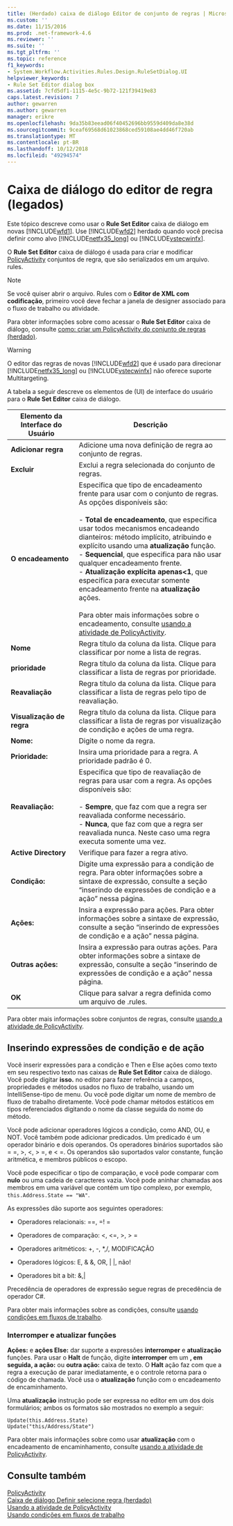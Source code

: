 ```yaml
---
title: (Herdado) caixa de diálogo Editor de conjunto de regras | Microsoft Docs
ms.custom: ''
ms.date: 11/15/2016
ms.prod: .net-framework-4.6
ms.reviewer: ''
ms.suite: ''
ms.tgt_pltfrm: ''
ms.topic: reference
f1_keywords:
- System.Workflow.Activities.Rules.Design.RuleSetDialog.UI
helpviewer_keywords:
- Rule Set Editor dialog box
ms.assetid: 7cfd5df1-1115-4e5c-9b72-121f39419e83
caps.latest.revision: 7
author: gewarren
ms.author: gewarren
manager: erikre
ms.openlocfilehash: 9da35b83eead06f40452696bb9559d409da8e38d
ms.sourcegitcommit: 9ceaf69568d61023868ced59108ae4dd46f720ab
ms.translationtype: MT
ms.contentlocale: pt-BR
ms.lasthandoff: 10/12/2018
ms.locfileid: "49294574"
---
```

# <a name="rule-set-editor-dialog-box-legacy"></a>Caixa de diálogo do editor de regra (legados)
Este tópico descreve como usar o **Rule Set Editor** caixa de diálogo em novas [!INCLUDE[wfd1](../includes/wfd1-md.md)]. Use [!INCLUDE[wfd2](../includes/wfd2-md.md)] herdado quando você precisa definir como alvo [!INCLUDE[netfx35_long](../includes/netfx35-long-md.md)] ou [!INCLUDE[vstecwinfx](../includes/vstecwinfx-md.md)].  
  
 O **Rule Set Editor** caixa de diálogo é usada para criar e modificar [PolicyActivity](http://go.microsoft.com/fwlink?LinkID=65019) conjuntos de regra, que são serializados em um arquivo. rules.  
  
> [!NOTE]
>  Se você quiser abrir o arquivo. Rules com o **Editor de XML com codificação**, primeiro você deve fechar a janela de designer associado para o fluxo de trabalho ou atividade.  
  
 Para obter informações sobre como acessar o **Rule Set Editor** caixa de diálogo, consulte [como: criar um PolicyActivity do conjunto de regras (herdado)](../workflow-designer/how-to-create-a-policyactivity-rule-set-legacy.md).  
  
> [!WARNING]
>  O editor das regras de novas [!INCLUDE[wfd2](../includes/wfd2-md.md)] que é usado para direcionar [!INCLUDE[netfx35_long](../includes/netfx35-long-md.md)] ou [!INCLUDE[vstecwinfx](../includes/vstecwinfx-md.md)] não oferece suporte Multitargeting.  
  
 A tabela a seguir descreve os elementos de (UI) de interface do usuário para o **Rule Set Editor** caixa de diálogo.  
  
|Elemento da Interface do Usuário|Descrição|  
|----------------|-----------------|  
|**Adicionar regra**|Adicione uma nova definição de regra ao conjunto de regras.|  
|**Excluir**|Exclui a regra selecionada do conjunto de regras.|  
|**O encadeamento**|Especifica que tipo de encadeamento frente para usar com o conjunto de regras. As opções disponíveis são:<br /><br /> -   **Total de encadeamento**, que especifica usar todos mecanismos encadeando dianteiros: método implícito, atribuindo e explícito usando uma **atualização** função.<br />-   **Sequencial**, que especifica para não usar qualquer encadeamento frente.<br />-   **Atualização explícita apenas&lt;1**, que especifica para executar somente encadeamento frente na **atualização** ações.<br /><br /> Para obter mais informações sobre o encadeamento, consulte [usando a atividade de PolicyActivity](http://go.microsoft.com/fwlink?LinkID=65004).|  
|**Nome**|Regra título da coluna da lista. Clique para classificar por nome a lista de regras.|  
|**prioridade**|Regra título da coluna da lista. Clique para classificar a lista de regras por prioridade.|  
|**Reavaliação**|Regra título da coluna da lista. Clique para classificar a lista de regras pelo tipo de reavaliação.|  
|**Visualização de regra**|Regra título da coluna da lista. Clique para classificar a lista de regras por visualização de condição e ações de uma regra.|  
|**Nome:**|Digite o nome da regra.|  
|**Prioridade:**|Insira uma prioridade para a regra. A prioridade padrão é 0.|  
|**Reavaliação:**|Especifica que tipo de reavaliação de regras para usar com a regra. As opções disponíveis são:<br /><br /> -   **Sempre**, que faz com que a regra ser reavaliada conforme necessário.<br />-   **Nunca**, que faz com que a regra ser reavaliada nunca. Neste caso uma regra executa somente uma vez.|  
|**Active Directory**|Verifique para fazer a regra ativo.|  
|**Condição:**|Digite uma expressão para a condição de regra. Para obter informações sobre a sintaxe de expressão, consulte a seção “inserindo de expressões de condição e a ação” nessa página.|  
|**Ações:**|Insira a expressão para ações. Para obter informações sobre a sintaxe de expressão, consulte a seção “inserindo de expressões de condição e a ação” nessa página.|  
|**Outras ações:**|Insira a expressão para outras ações. Para obter informações sobre a sintaxe de expressão, consulte a seção “inserindo de expressões de condição e a ação” nessa página.|  
|**OK**|Clique para salvar a regra definida como um arquivo de .rules.|  
  
 Para obter mais informações sobre conjuntos de regras, consulte [usando a atividade de PolicyActivity](http://go.microsoft.com/fwlink?LinkID=65004).  
  
## <a name="entering-condition-and-action-expressions"></a>Inserindo expressões de condição e de ação  
 Você inserir expressões para a condição e Then e Else ações como texto em seu respectivo texto nas caixas de **Rule Set Editor** caixa de diálogo. Você pode digitar **isso.** no editor para fazer referência a campos, propriedades e métodos usados no fluxo de trabalho, usando um IntelliSense-tipo de menu. Ou você pode digitar um nome de membro de fluxo de trabalho diretamente. Você pode chamar métodos estáticos em tipos referenciados digitando o nome da classe seguida do nome do método.  
  
 Você pode adicionar operadores lógicos a condição, como AND, OU, e NOT. Você também pode adicionar predicados. Um predicado é um operador binário e dois operandos. Os operadores binários suportados são = =, >, \<, > =, e < =. Os operandos são suportados valor constante, função aritmética, e membros públicos o escopo.  
  
 Você pode especificar o tipo de comparação, e você pode comparar com **nulo** ou uma cadeia de caracteres vazia. Você pode aninhar chamadas aos membros em uma variável que contém um tipo complexo, por exemplo, `this.Address.State == "WA"`.  
  
 As expressões dão suporte aos seguintes operadores:  
  
-   Operadores relacionais: ==, =! =  
  
-   Operadores de comparação: <, \<=, >, > =  
  
-   Operadores aritméticos: +, -, *,/, MODIFICAÇÃO  
  
-   Operadores lógicos: E, & &, OR, &#124; &#124;, não!  
  
-   Operadores bit a bit: &,&#124;  
  
 Precedência de operadores de expressão segue regras de precedência de operador C#.  
  
 Para obter mais informações sobre as condições, consulte [usando condições em fluxos de trabalho](http://msdn.microsoft.com/en-us/541211f5-d382-4810-894f-71f00b34fa77).  
  
### <a name="halt-and-update-functions"></a>Interromper e atualizar funções  
 **Ações:** e **ações Else:** dar suporte a expressões **interromper** e **atualização** funções. Para usar o **Halt** de função, digite **interromper** em um **, em seguida, a ação:** ou **outra ação:** caixa de texto. O **Halt** ação faz com que a regra a execução de parar imediatamente, e o controle retorna para o código de chamada. Você usa o **atualização** função com o encadeamento de encaminhamento.  
  
 Uma **atualização** instrução pode ser expressa no editor em um dos dois formulários; ambos os formatos são mostrados no exemplo a seguir:  
  
```  
Update(this.Address.State)  
Update("this/Address/State")  
```  
  
 Para obter mais informações sobre como usar **atualização** com o encadeamento de encaminhamento, consulte [usando a atividade de PolicyActivity](http://go.microsoft.com/fwlink?LinkID=65004).  
  
## <a name="see-also"></a>Consulte também  
 [PolicyActivity](http://go.microsoft.com/fwlink?LinkID=65019)   
 [Caixa de diálogo Definir selecione regra (herdado)](../workflow-designer/select-rule-set-dialog-box-legacy.md)   
 [Usando a atividade de PolicyActivity](http://go.microsoft.com/fwlink?LinkID=65004)   
 [Usando condições em fluxos de trabalho](http://go.microsoft.com/fwlink?LinkID=65009)